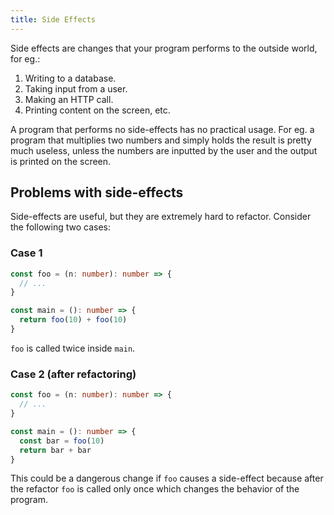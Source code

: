 ```yaml
---
title: Side Effects
---
```


Side effects are changes that your program performs to the outside world, for eg.:

1. Writing to a database.
2. Taking input from a user.
3. Making an HTTP call.
4. Printing content on the screen, etc.

A program that performs no side-effects has no practical usage. For eg. a program that multiplies two numbers and simply holds the result is pretty much useless, unless the numbers are inputted by the user and the output is printed on the screen.

## Problems with side-effects

Side-effects are useful, but they are extremely hard to refactor. Consider the following two cases:

### Case 1

```ts
const foo = (n: number): number => {
  // ...
}

const main = (): number => {
  return foo(10) + foo(10)
}
```

`foo` is called twice inside `main`.

### Case 2 (after refactoring)

```ts
const foo = (n: number): number => {
  // ...
}

const main = (): number => {
  const bar = foo(10)
  return bar + bar
}
```

This could be a dangerous change if `foo` causes a side-effect because after the refactor `foo` is called only once which changes the behavior of the program.


<!-- ## Solving using QIO

Updating `foo` was returning a `QIO<number>` instead of `number` we could do such refactors far more easily.

### Case 1

```ts
import {QIO} from '@qio/core'

const foo = (n: number): QIO<number> => {
  // ...
}

const main = (): QIO<number> => {
  return foo(10).zipWith(foo(10), (a, b) => a + b)
}
```

### Case 2 (after refactoring)

```ts
import {QIO} from '@qio/core'

const main = (): QIO<number> => {
  const bar = foo(10)
  return bar.zipWith(bar, (a, b) => a + b)
}
```

If `foo` was implemented using QIO and instead of returning a `number` it returns `QIO<number>` it can provide guarantees while refactoring. -->

